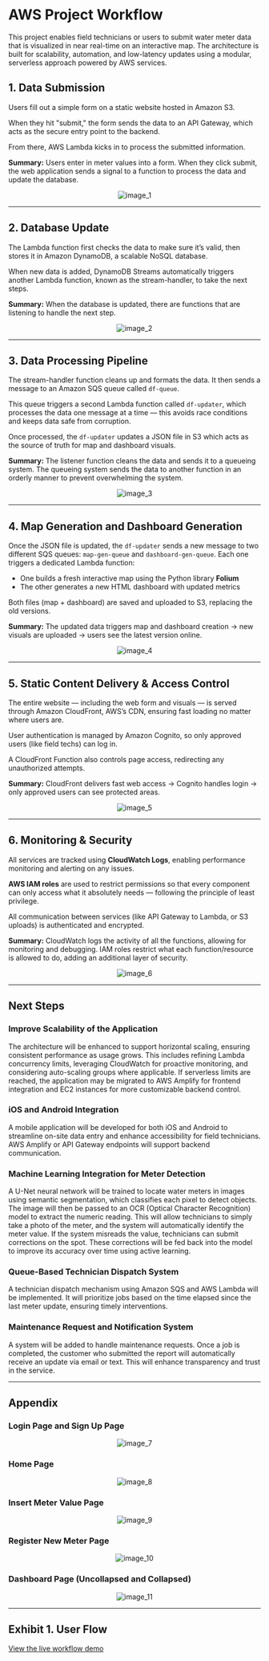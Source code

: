 # AWS Project Workflow

This project enables field technicians or users to submit water meter data that is visualized in near real-time on an interactive map. The architecture is built for scalability, automation, and low-latency updates using a modular, serverless approach powered by AWS services.

## 1. Data Submission

Users fill out a simple form on a static website hosted in Amazon S3.

When they hit "submit," the form sends the data to an API Gateway, which acts as the secure entry point to the backend.

From there, AWS Lambda kicks in to process the submitted information.

**Summary:** Users enter in meter values into a form. When they click submit, the web application sends a signal to a function to process the data and update the database.

<p align="center"><img src="../../assets/aws-image_1.png" alt="image_1" /></p>

---

## 2. Database Update

The Lambda function first checks the data to make sure it’s valid, then stores it in Amazon DynamoDB, a scalable NoSQL database.

When new data is added, DynamoDB Streams automatically triggers another Lambda function, known as the stream-handler, to take the next steps.

**Summary:** When the database is updated, there are functions that are listening to handle the next step.

<p align="center"><img src="../../assets/aws-image_2.png" alt="image_2" /></p>

---

## 3. Data Processing Pipeline

The stream-handler function cleans up and formats the data. It then sends a message to an Amazon SQS queue called `df-queue`.

This queue triggers a second Lambda function called `df-updater`, which processes the data one message at a time — this avoids race conditions and keeps data safe from corruption.

Once processed, the `df-updater` updates a JSON file in S3 which acts as the source of truth for map and dashboard visuals.

**Summary:** The listener function cleans the data and sends it to a queueing system. The queueing system sends the data to another function in an orderly manner to prevent overwhelming the system.

<p align="center"><img src="../../assets/aws-image_3.png" alt="image_3" /></p>

---

## 4. Map Generation and Dashboard Generation

Once the JSON file is updated, the `df-updater` sends a new message to two different SQS queues: `map-gen-queue` and `dashboard-gen-queue`. Each one triggers a dedicated Lambda function:

- One builds a fresh interactive map using the Python library **Folium**
- The other generates a new HTML dashboard with updated metrics

Both files (map + dashboard) are saved and uploaded to S3, replacing the old versions.

**Summary:** The updated data triggers map and dashboard creation → new visuals are uploaded → users see the latest version online.

<p align="center"><img src="../../assets/aws-image_4.png" alt="image_4" /></p>

---

## 5. Static Content Delivery & Access Control

The entire website — including the web form and visuals — is served through Amazon CloudFront, AWS’s CDN, ensuring fast loading no matter where users are.

User authentication is managed by Amazon Cognito, so only approved users (like field techs) can log in.

A CloudFront Function also controls page access, redirecting any unauthorized attempts.

**Summary:** CloudFront delivers fast web access → Cognito handles login → only approved users can see protected areas.

<p align="center"><img src="../../assets/aws-image_5.png" alt="image_5" /></p>

---

## 6. Monitoring & Security

All services are tracked using **CloudWatch Logs**, enabling performance monitoring and alerting on any issues.

**AWS IAM roles** are used to restrict permissions so that every component can only access what it absolutely needs — following the principle of least privilege.

All communication between services (like API Gateway to Lambda, or S3 uploads) is authenticated and encrypted.

**Summary:** CloudWatch logs the activity of all the functions, allowing for monitoring and debugging. IAM roles restrict what each function/resource is allowed to do, adding an additional layer of security.

<p align="center"><img src="../../assets/aws-image_6.png" alt="image_6" /></p>

---

## Next Steps

### Improve Scalability of the Application

The architecture will be enhanced to support horizontal scaling, ensuring consistent performance as usage grows. This includes refining Lambda concurrency limits, leveraging CloudWatch for proactive monitoring, and considering auto-scaling groups where applicable. If serverless limits are reached, the application may be migrated to AWS Amplify for frontend integration and EC2 instances for more customizable backend control.

### iOS and Android Integration

A mobile application will be developed for both iOS and Android to streamline on-site data entry and enhance accessibility for field technicians. AWS Amplify or API Gateway endpoints will support backend communication.

### Machine Learning Integration for Meter Detection

A U-Net neural network will be trained to locate water meters in images using semantic segmentation, which classifies each pixel to detect objects. The image will then be passed to an OCR (Optical Character Recognition) model to extract the numeric reading. This will allow technicians to simply take a photo of the meter, and the system will automatically identify the meter value. If the system misreads the value, technicians can submit corrections on the spot. These corrections will be fed back into the model to improve its accuracy over time using active learning.

### Queue-Based Technician Dispatch System

A technician dispatch mechanism using Amazon SQS and AWS Lambda will be implemented. It will prioritize jobs based on the time elapsed since the last meter update, ensuring timely interventions.

### Maintenance Request and Notification System

A system will be added to handle maintenance requests. Once a job is completed, the customer who submitted the report will automatically receive an update via email or text. This will enhance transparency and trust in the service.

---

## Appendix

### Login Page and Sign Up Page  
<p align="center"><img src="../../assets/aws-image_7.png" alt="image_7" /></p>

### Home Page  
<p align="center"><img src="../../assets/aws-image_8.png" alt="image_8" /></p>

### Insert Meter Value Page  
<p align="center"><img src="../../assets/aws-image_9.png" alt="image_9" /></p>

### Register New Meter Page  
<p align="center"><img src="../../assets/aws-image_10.png" alt="image_10" /></p>

### Dashboard Page (Uncollapsed and Collapsed)  
<p align="center"><img src="../../assets/aws-image_11.png" alt="image_11" /></p>

---

## Exhibit 1. User Flow

[View the live workflow demo](https://drive.google.com/file/d/1K_2wGWFdZhw46Fv4g9pNZOPICaVLu2u8/view?usp=sharing)